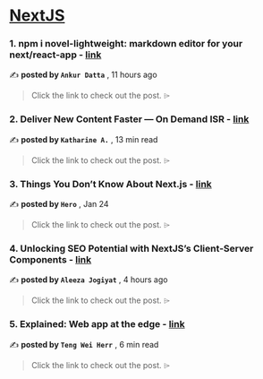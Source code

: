 
<h1><a href=https://medium.com/tag/nextjs/recommended target="_blank" rel="noopener noreferrer">NextJS</a></h1>
<h3>1. npm i novel-lightweight: markdown editor for your next/react-app - <a href=https://medium.com/@ankur0/npm-i-novel-lightweight-markdown-editor-for-your-next-react-app-e4c9b674bb63?source=tag_recommended_feed---------0-84----------nextjs----------973e2e93_83f0_4724_9d92_fd33145175e4------- target="_blank" rel="noopener noreferrer">link</a></h3>

✍️ **posted by `Ankur Datta`** <date> , 11 hours ago</date>

<blockquote>Click the link to check out the post. ⌲</blockquote>

<h3>2. Deliver New Content Faster — On Demand ISR - <a href=https://medium.com/stackademic/on-demand-incremental-static-regeneration-3aac500641d8?source=tag_recommended_feed---------1-107----------nextjs----------973e2e93_83f0_4724_9d92_fd33145175e4------- target="_blank" rel="noopener noreferrer">link</a></h3>

✍️ **posted by `Katharine A.`** <date> , 13 min read</date>

<blockquote>Click the link to check out the post. ⌲</blockquote>

<h3>3. Things You Don’t Know About Next.js - <a href=https://medium.com/javascript-in-plain-english/things-you-dont-know-about-next-js-02ee54cb5b7f?source=tag_recommended_feed---------2-85----------nextjs----------973e2e93_83f0_4724_9d92_fd33145175e4------- target="_blank" rel="noopener noreferrer">link</a></h3>

✍️ **posted by `Hero`** <date> , Jan 24</date>

<blockquote>Click the link to check out the post. ⌲</blockquote>

<h3>4. Unlocking SEO Potential with NextJS’s Client-Server Components - <a href=https://medium.com/@alizajogyat09/unlocking-seo-potential-with-nextjss-client-server-components-bbb0ec975623?source=tag_recommended_feed---------3-84----------nextjs----------973e2e93_83f0_4724_9d92_fd33145175e4------- target="_blank" rel="noopener noreferrer">link</a></h3>

✍️ **posted by `Aleeza Jogiyat`** <date> , 4 hours ago</date>

<blockquote>Click the link to check out the post. ⌲</blockquote>

<h3>5. Explained: Web app at the edge - <a href=https://medium.com/gitconnected/explained-web-app-at-the-edge-fb391985a0a5?source=tag_recommended_feed---------4-107----------nextjs----------973e2e93_83f0_4724_9d92_fd33145175e4------- target="_blank" rel="noopener noreferrer">link</a></h3>

✍️ **posted by `Teng Wei Herr`** <date> , 6 min read</date>

<blockquote>Click the link to check out the post. ⌲</blockquote>

